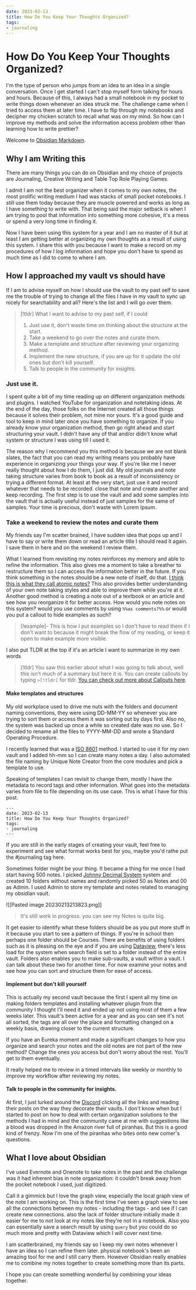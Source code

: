 ```yaml
---
date: 2023-02-13
title: How Do You Keep Your Thoughts Organized?
tags:
- journaling
---
```

# How Do You Keep Your Thoughts Organized?

I'm the type of person who jumps from an idea to an idea in a single conversation. Once I get started I can't stop myself form talking for hours and hours. Because of this, I always had a small notebook in my pocket to write things down whenever an idea struck me. The challenge came when I tried to access them at later time. I have to flip through my notebooks and decipher my chicken scratch to recall what was on my mind. So how can I improve my methods and solve the information access problem other than learning how to write prettier?

Welcome  to [Obsidian Markdown](https://obsidian.md/).

## Why I am Writing this

There are many things you can do on Obsidian and my choice of projects are Journaling, Creative Writing and Table Top Role Playing Games. 

I admit I am not the best organizer when it comes to my own notes, the most prolific writing medium I had was stacks of small pocket notebooks. I still use them today because they are muscle powered and works as long as I have something to write with. That being said the major setback is when I am trying to pool that information into something more cohesive, it's a mess or spend a very long time in finding it.

Now I have been using this system for a year and I am no master of it but at least I am getting better at organizing my own thoughts as a result of using this system. I share this with you because I want to make a record on my procedures of how I log information and hope you don't have to spend as much time as I did to come to where I am.

## How I approached my vault vs should have

If I am to advise myself on how I should use the vault to my past self to save me the trouble of trying to change all the files I have in my vault to sync up nicely for searchability and all? Here's the list and I will go over them.

>[!tldr] What I want to advise to my past self, if I could
>1. Just use it, don't waste time on thinking about the structure at the start.
>2. Take a weekend to go over the notes and curate them.
>3. Make a template and structure after reviewing your organizing method.
>4. Implement the new structure, if you are up for it update the old ones but don't kill yourself.
>5. Talk to people in the community for insights.

### Just use it.
I spent quite a bit of my time reading up on different organization methods and plugins. I watched YouTube for organization and notetaking ideas. At the end of the day, those folks on the Internet created all those things because it solves their problem, not mine nor yours. It's a good guide and tool to keep in mind later once you have something to organize. If you already know your organization method, then go right ahead and start structuring your vault. I didn't have any of that and/or didn't know what system or structure I was using till I used it. 

The reason why I recommend you this method is because we are not blank slates, the fact that you can read my writing means you probably have experience in organizing your things your way. If you're like me I never really thought about how I do them, I just did. My old journals and note taking structure varies from book to book as a result of inconsistency or trying a different format. At least at the very start, just use it and record whatever that needs to be recorded. close that note and create another and keep recording. The first step is to use the vault and add some samples into the vault that is actually useful instead of just samples for the same of samples. Your time is precious, don't waste with Lorem Ipsum.

### Take a weekend to review the notes and curate them
My friends say I'm scatter brained, I have sudden idea that pops up and I have to say or write them down or read an article title I should read it again. I save them in here and on the weekend I review them. 

What I learned from revisiting my notes reinforces my memory and able to refine the information. This also gives me a moment to take a breather to restructure them so I can access the information better in the future. If you think something in the notes should be a new note of itself, do that. [I think this is what they call atomic notes?](https://zettelkasten.de/posts/create-zettel-from-reading-notes/) This also provides better understanding of your own note taking styles and able to improve them while you're at it. Another good method is creating a note out of a textbook or an article and see how you reorganize it for better access. How would you note notes on this system? would you use comments by using `%%as comments?%%` or would you put a callout to hide examples as such?

>[!example]-
>This is how I put examples so I don't have to read them if I don't want to because it might break the flow of my reading, or keep it open to make example more visible.

I also put TLDR at the top if it's an article I want to summarize in my own words

>[!tldr]
>You saw this earlier about what I was going to talk about, well this isn't much of a summary but here it is. You can create callouts by typing `>[!tldr]` for tldr. [You can check out more about Callouts here](https://help.obsidian.md/How+to/Use+callouts).


#### Make templates and structures
My old workplace used to drive me nuts with the folders and document naming conventions, they were using DD-MM-YY so whenever you are trying to sort them or access them it was sorting out by days first. Also no, the system was backed up once a while so created date was no use. So I decided to rename all the files to YYYY-MM-DD and wrote a Standard Operating Procedure.

I recently learned that was a [ISO 8601](https://en.wikipedia.org/wiki/ISO_8601) method. I started to use it for my own vault and I added hh-mm so I can create many notes a day. I also automated the file naming by Unique Note Creator from the core modules and pick a template to use.  

Speaking of templates I can revisit to change them, mostly I have the metadata to record tags and other information. What goes into the metadata varies from file to file depending on its use case. This is what I have for this post.

```
---
date: 2023-02-13
title: How Do You Keep Your Thoughts Organized?
tags:
- journaling
---
```

If you are still in the early stages of creating your vault, feel free to experiment and see what format works best for you, maybe you'd rathe put the #journaling tag here.

Sometimes folder might be your thing. It became a thing for me once I had start having 500 notes. I picked [Johnny Decimal System](https://johnnydecimal.com/)  system and created 10 folders without names and randomly picked 50 as Notes and 00 as Admin. I used Admin to store my template and notes related to managing my obsidian vault. 

![[Pasted image 20230213213823.png]]

> It's still work in progress. you can see my Notes is quite big.

It get easier to identify what these folders should be as you put more stuff in it because you start to see a pattern of things. If you're in school then perhaps one folder should be Courses. There are benefits of using folders such as it is pleasing on the eye and if you are using [Dataview](https://github.com/blacksmithgu/obsidian-dataview), there's less load for the system when search field is set to a folder instead of the entire vault. Folders also enables you to make sub-vaults, a vault within a vault. I can talk about these two for another time. For now examine your notes and see how you can sort and structure them for ease of access.

#### Implement but don't kill yourself
This is actually my second vault because the first I spent all my time on making folders templates and installing whatever plugin from the community I thought I'll need it and ended up not using most of them a few weeks later. This vault's been active for a year and as you can see it's not all sorted, the tags are all over the place and formatting changed on a weekly basis, drawing closer to the current structure. 

If you have an Eureka moment and made a significant changes to how you organize and search your notes and the old notes are not part of the new method? Change the ones you access but don't worry about the rest. You'll get to them eventually.

It really helped me to review in a timed intervals like weekly or monthly to improve my workflow after reviewing my notes. 

#### Talk to people in the community for insights.
At first, I just lurked around the [Discord](https://discord.gg/obsidianmd) clicking all the links and reading their posts on the way they decorate their vaults. I don't know when but I started to post on how to deal with certain organization solutions to the methods I had in mind and the community came at me with suggestions like a blood was dropped in the Amazon river full of piranhas. But this is a good kind of frenzy. Now I'm one of the piranhas who bites onto new comer's questions.  

## What I love about Obsidian 
I've used Evernote and Onenote to take notes in the past and the challenge was it had inherent bias in note organization: it couldn't break away from the pocket notebook I used, just digitized.

Call it a gimmick but I love the graph view, especially the local graph view of the note I am working on. This is the first time I've seen a graph view to see all the connections between my notes - including the tags - and see if I can create new connections. also the lack of folder structure initially made it easier for me to not look at my notes like they're not in a notebook. Also you can essentially save a search result by using `query` but you could do so much more and pretty with Dataview which I will cover next time.

I am scatterbrained, my friends say so I keep my own notes whenever I have an idea so  I can refine them later. physical notebook's been an amazing tool for me and I still carry them. However Obsidian really enables me to combine my notes together to create something more than its parts.

I hope you can create something wonderful by combining your ideas together.